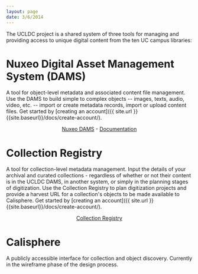 ```yaml
---
layout: page
date: 3/6/2014
---
```


The UCLDC project is a shared system of three tools for managing and providing access to unique digital content from the ten UC campus libraries:

Nuxeo Digital Asset Management System (DAMS)
==============================================================================

A tool for object-level metadata and associated content file management. Use the DAMS to build simple to complex objects -- images, texts, audio, video, etc. -- import or create metadata records, import or upload content files. Get started by [creating an account]({{ site.url }}{{site.baseurl}}/docs/create-account/).

<p style="text-align: center"><a href="https://nuxeo.cdlib.org/nuxeo/">Nuxeo DAMS</a> - <a href="{{ site.url }}{{site.baseurl}}/docs/dams/index/">Documentation</a></p>

Collection Registry
===================

A tool for collection-level metadata management. Input the details of your archival and curated collections - regardless of whether or not their content is in the UCLDC DAMS, in another system, or simply in the planning stages of digitization. Use the Collection Registry to plan digitization projects and provide a harvest URL for a collection's objects to be made available to Calisphere. Get started by [creating an account]({{ site.url }}{{site.baseurl}}/docs/create-account/).

<p style="text-align: center"><a href="https://registry.cdlib.org/">Collection Registry</a></p>

Calisphere
================

A publicly accessible interface for collection and object discovery. Currently in the wireframe phase of the design process. 